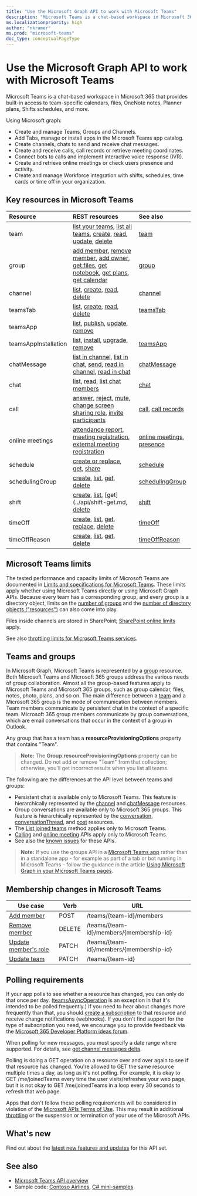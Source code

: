 ```yaml
---
title: "Use the Microsoft Graph API to work with Microsoft Teams"
description: "Microsoft Teams is a chat-based workspace in Microsoft 365 that provides built-in access to team-specific calendars, files, OneNote notes, Planner plans, and more."
ms.localizationpriority: high
author: "nkramer"
ms.prod: "microsoft-teams"
doc_type: conceptualPageType
---
```


# Use the Microsoft Graph API to work with Microsoft Teams

Microsoft Teams is a chat-based workspace in Microsoft 365 that provides built-in access to team-specific calendars, files, OneNote notes, Planner plans, Shifts schedules, and more.

Using Microsoft graph:

- Create and manage Teams, Groups and Channels.
- Add Tabs, manage or install apps in the Microsoft Teams app catalog.
- Create channels, chats to send and receive chat messages. 
- Create and receive calls, call records or retrieve meeting coordinates.
- Connect bots to calls and implement interactive voice response (IVR).
- Create and retrieve online meetings or check users presence and activity.
- Create and manage Workforce integration with shifts, schedules, time cards or time off in your organization. 



## Key resources in Microsoft Teams

| Resource | REST resources | See also |
:-----------|:--------|:--------|
|team| [list your teams](../api/user-list-joinedteams.md), [list all teams](/graph/teams-list-all-teams), [create](../api/team-put-teams.md), [read](../api/team-get.md), [update](../api/team-update.md), [delete](../api/group-delete.md) | [team](../resources/team.md) |
|group| [add member](../api/group-post-members.md), [remove member](../api/group-delete-members.md), [add owner](../api/group-post-owners.md), [get files](drive.md), [get notebook](../resources/notebook.md), [get plans](plannergroup.md), [get calendar](event.md) | [group](../resources/group.md) |
|channel| [list](../api/channel-list.md), [create](../api/channel-post.md), [read](../api/channel-get.md), [delete](../api/channel-delete.md) | [channel](../resources/channel.md) |
|teamsTab| [list](../api/channel-list-tabs.md), [create](../api/channel-post-tabs.md), [read](../api/channel-get-tabs.md), [delete](../api/channel-delete-tabs.md) | [teamsTab](../resources/teamstab.md) |
|teamsApp| [list](../api/appcatalogs-list-teamsapps.md), [publish](../api/teamsapp-publish.md), [update](../api/teamsapp-update.md), [remove](../api/teamsapp-delete.md)|
|teamsAppInstallation| [list](../api/team-list-installedapps.md), [install](../api/team-post-installedapps.md), [upgrade](../api/team-delete-installedapps.md), [remove](../api/team-delete-installedapps.md) | [teamsApp](../resources/teamsapp.md) |
|chatMessage| [list in channel](../api/channel-list-messages.md), [list in chat](../api/chat-list-messages.md), [send](../api/chatmessage-post.md), [read in channel](../api/chatmessage-get.md), [read in chat](../api/chatmessage-get.md) | [chatMessage](../resources/chatmessage.md) |
|chat|[list](../api/chat-list.md), [read](../api/chat-get.md), [list chat members](../api/chat-list-members.md)| [chat](../resources/chat.md) | 
|call| [answer](../api/call-answer.md), [reject](../api/call-reject.md), [mute](../api/call-mute.md), [change screen sharing role](../api/call-changescreensharingrole.md), [invite participants](../api/participant-invite.md) | [call](../resources/call.md), [call records](../resources/callrecords-api-overview.md) |
|online meetings|[attendance report](../resources/meetingattendancereport.md), [meeting registration](../resources/meetingregistration.md), [external meeting registration](../resources/externalmeetingregistration.md) | [online meetings](../resources/onlinemeeting.md), [presence](../resources/presence.md) |
|schedule| [create or replace](../api/team-put-schedule.md), [get](../api/schedule-get.md), [share](../api/schedule-share.md) | [schedule](../resources/schedule.md) |
|schedulingGroup| [create](../api/schedule-post-schedulinggroups.md), [list](../api/schedule-list-schedulinggroups.md), [get](../api/schedulinggroup-get.md), [delete](../api/schedulinggroup-delete.md) | [schedulingGroup](../resources/schedulinggroup.md) |
|shift| [create](../api/schedule-post-shifts.md), [list](../api/schedule-list-shifts.md), [get](../api/shift-get.md, [delete](../api/shift-delete.md) | [shift](../resources/shift.md) |
|timeOff| [create](../api/schedule-post-timesoff.md), [list](../api/schedule-list-timesoff.md), [get](../api/timeoff-get.md), [replace](../api/timeoff-put.md), [delete](../api/timeoff-delete.md) | [timeOff](../resources/timeoff.md) |
|timeOffReason| [create](../api/schedule-post-timeoffreasons.md), [list](../api/schedule-list-timeoffreasons.md), [get](../api/timeoffreason-get.md), [delete](../api/timeoffreason-delete.md) | [timeOffReason](../resources/timeoffreason.md) |

## Microsoft Teams limits

The tested performance and capacity limits of Microsoft Teams are documented in
[Limits and specifications for Microsoft Teams](/microsoftteams/limits-specifications-teams).
These limits apply whether using Microsoft Teams directly or using Microsoft Graph APIs.
Because every team has a corresponding group, and every group is a directory object,
limits on the [number of groups](/microsoft-365/admin/create-groups/office-365-groups#group-limits)
and the [number of directory objects ("resources")](/azure/active-directory/users-groups-roles/directory-service-limits-restrictions)
can also come into play. 

Files inside channels are stored in SharePoint; [SharePoint online limits](/office365/servicedescriptions/sharepoint-online-service-description/sharepoint-online-limits) apply.

See also [throttling limits for Microsoft Teams services](/graph/throttling#microsoft-teams-service-limits).

## Teams and groups

In Microsoft Graph, Microsoft Teams is represented by a [group](../resources/group.md) resource. Both Microsoft Teams and Microsoft 365 groups address the various needs of group collaboration. Almost all the group-based features apply to Microsoft Teams and Microsoft 365 groups, such as group calendar, files, notes, photo, plans, and so on. The main difference between a [team](team.md) and a Microsoft 365 group is the mode of communication between members. Team members communicate by persistent chat in the context of a specific team. Microsoft 365 group members communicate by group conversations, which are email conversations that occur in the context of a group in Outlook.

Any group that has a team has a **resourceProvisioningOptions** property that contains "Team".

>**Note:** The **Group.resourceProvisioningOptions** property can be changed.
Do not add or remove "Team" from that collection;
otherwise, you'll get incorrect results when you list all teams.

The following are the differences at the API level between teams and groups:

- Persistent chat is available only to Microsoft Teams. This feature is hierarchically represented by the [channel](../resources/channel.md) and [chatMessage](../resources/chatmessage.md) resources.
- Group conversations are available only to Microsoft 365 groups. This feature is hierarchically represented by the [conversation](../resources/conversation.md), [conversationThread](../resources/conversationthread.md), and [post](../resources/post.md) resources.
- The [List joined teams](../api/user-list-joinedteams.md) method applies only to Microsoft Teams.
- [Calling](../resources/call.md) and [online meeting](../resources/onlinemeeting.md) APIs apply only to Microsoft Teams.
- See also the [known issues](/graph/known-issues) for these APIs.

>**Note:** If you use the groups API in a [Microsoft Teams app](/microsoftteams/platform/#apps-in-microsoft-teams) rather than in a standalone app - for example as part of a tab or bot running in Microsoft Teams - follow the guidance in the article [Using Microsoft Graph in your Microsoft Teams pages](/microsoftteams/platform/resources/microsoft-graph).

## Membership changes in Microsoft Teams

| Use case      | Verb      | URL |
| ------------------------------------- | ------------------------------------------------------------ | ------------------------------------------------------------ |
| [Add member](../api/team-post-members.md)	| POST	    | /teams/{team-id}/members  |
| [Remove member](../api/team-delete-members.md)	| DELETE	| /teams/{team-id}/members/{membership-id} |
| [Update member's role](../api/team-update-members.md)	| PATCH	| /teams/{team-id}/members/{membership-id} |
| [Update team](../api/team-update.md)	| PATCH     | /teams/{team-id} |

## Polling requirements

If your app polls to see whether a resource has changed, you can only do that once per day. 
([teamsAsyncOperation](teamsasyncoperation.md) is an exception in that it's intended to be polled frequently.) 
If you need to hear about changes more frequently than that, you should [create a subscription](../api/subscription-post-subscriptions.md) to that resource and receive change notifications (webhooks). 
If you don't find support for the type of subscription you need, we encourage you to provide feedback via the [Microsoft 365 Developer Platform ideas forum](https://techcommunity.microsoft.com/t5/microsoft-365-developer-platform/idb-p/Microsoft365DeveloperPlatform/label-name/Microsoft%20Graph). 

When polling for new messages, you must specify a date range where supported. For details, see [get channel messages delta](../api/chatmessage-delta.md).

Polling is doing a GET operation on a resource over and over again to see if that resource has changed. 
You're allowed to GET the same resource multiple times a day, as long as it's not polling. 
For example, it is okay to GET /me/joinedTeams every time the user visits/refreshes your web page, 
but it is not okay to GET /me/joinedTeams in a loop every 30 seconds to refresh that web page.

Apps that don't follow these polling requirements will be considered in violation of the
[Microsoft APIs Terms of Use](/legal/microsoft-apis/terms-of-use). This may result in additional [throttling](/graph/throttling) 
or the suspension or termination of your use of the Microsoft APIs.

## What's new
Find out about the [latest new features and updates](/graph/whats-new-overview) for this API set.

## See also

- [Microsoft Teams API overview](/graph/teams-concept-overview)
- Sample code: [Contoso Airlines](https://github.com/microsoftgraph/contoso-airlines-teams-sample), [C# mini-samples](https://github.com/microsoftgraph/csharp-teams-sample-graph)
